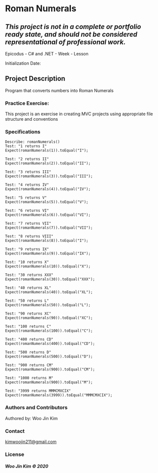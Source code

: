 # Roman Numerals

## _This project is not in a complete or portfolio ready state, and should not be considered representational of professional work._

Epicodus - C# and .NET - Week  - Lesson 

Initialization Date:

## Project Description

Program that converts numbers into Roman Numerals

### Practice Exercise:
This project is an exercise in creating MVC projects using appropriate file structure and conventions

### Specifications
```
Describe: romanNumerals()
Test: "1 returns I"
Expect(romanNumerals(1)).toEqual("I");

Test: "2 returns II"
Expect(romanNumerals(2)).toEqual("II");

Test: "3 returns III"
Expect(romanNumerals(3)).toEqual("III");

Test: "4 returns IV"
Expect(romanNumerals(4)).toEqual("IV");

Test: "5 returns V"
Expect(romanNumerals(5)).toEqual("V");

Test: "6 returns VI"
Expect(romanNumerals(6)).toEqual("VI");

Test: "7 returns VII"
Expect(romanNumerals(7)).toEqual("VII");

Test: "8 returns VIII"
Expect(romanNumerals(8)).toEqual("I");

Test: "9 returns IX"
Expect(romanNumerals(9)).toEqual("IX");

Test: "10 returns X"
Expect(romanNumerals(10)).toEqual("X");

Test: "30 returns XXX"
Expect(romanNumerals(30)).toEqual("XXX");

Test: "40 returns XL"
Expect(romanNumerals(40)).toEqual("XL");

Test: "50 returns L"
Expect(romanNumerals(50)).toEqual("L");

Test: "90 returns XC"
Expect(romanNumerals(90)).toEqual("XC");

Test: "100 returns C"
Expect(romanNumerals(100)).toEqual("C");

Test: "400 returns CD"
Expect(romanNumerals(400)).toEqual("CD");

Test: "500 returns D"
Expect(romanNumerals(500)).toEqual("D");

Test: "900 returns CM"
Expect(romanNumerals(900)).toEqual("CM");

Test: "1000 returns M"
Expect(romanNumerals(900)).toEqual("M");

Test: "3999 returns MMMCMXCIX"
Expect(romanNumerals(3999)).toEqual("MMMCMXCIX");
```

### Authors and Contributors
Authored by: Woo Jin Kim

### Contact
kimwoojin211@gmail.com

### License

##### Woo Jin Kim © 2020